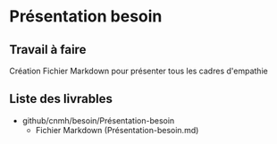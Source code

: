 # Présentation besoin

## Travail à faire 
Création Fichier Markdown pour présenter tous les cadres d'empathie

## Liste des livrables 
- github/cnmh/besoin/Présentation-besoin
  - Fichier Markdown (Présentation-besoin.md)
